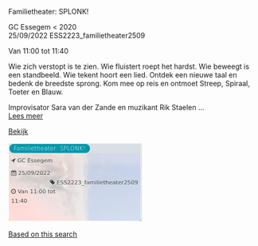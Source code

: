 Familietheater: SPLONK!

GC Essegem < 2020  
25/09/2022 ESS2223\_familietheater2509  

Van 11:00 tot 11:40

  

Wie zich verstopt is te zien. Wie fluistert roept het hardst. Wie beweegt is een standbeeld. Wie tekent hoort een lied. Ontdek een nieuwe taal en bedenk de breedste sprong. Kom mee op reis en ontmoet Streep, Spiraal, Toeter en Blauw.  
  
Improvisator Sara van der Zande en muzikant Rik Staelen ...  
[Lees meer](https://tickets.vgc.be/activity/subscribe/ESS2223_familietheater2509)

[Bekijk](https://tickets.vgc.be/ticketingActivity/subscribe/ESS2223_familietheater2509)

![](80052.png)

[Based on this search](https://tickets.vgc.be/activity/index?&vrijeplaatsen=1&Age%5B%5D=3%2C5&entity=109)